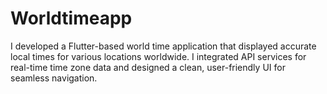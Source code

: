 # Worldtimeapp

I developed a Flutter-based world time application that displayed accurate local times for various locations worldwide. I integrated API services for real-time time zone data and designed a clean, user-friendly UI for seamless navigation.
